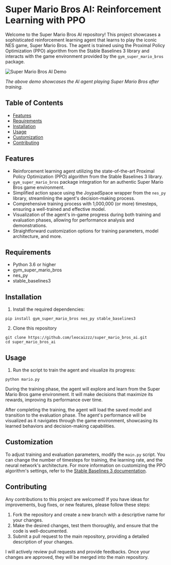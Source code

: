# Super Mario Bros AI: Reinforcement Learning with PPO

Welcome to the Super Mario Bros AI repository! This project showcases a sophisticated reinforcement learning agent that learns to play the iconic NES game, Super Mario Bros. The agent is trained using the Proximal Policy Optimization (PPO) algorithm from the Stable Baselines 3 library and interacts with the game environment provided by the `gym_super_mario_bros` package.

![Super Mario Bros AI Demo](demo.gif)

*The above demo showcases the AI agent playing Super Mario Bros after training.*

## Table of Contents

- [Features](#features)
- [Requirements](#requirements)
- [Installation](#installation)
- [Usage](#usage)
- [Customization](#customization)
- [Contributing](#contributing)

## Features

- Reinforcement learning agent utilizing the state-of-the-art Proximal Policy Optimization (PPO) algorithm from the Stable Baselines 3 library.
- `gym_super_mario_bros` package integration for an authentic Super Mario Bros game environment.
- Simplified action space using the JoypadSpace wrapper from the `nes_py` library, streamlining the agent's decision-making process.
- Comprehensive training process with 1,000,000 (or more) timesteps, ensuring a well-trained and effective model.
- Visualization of the agent's in-game progress during both training and evaluation phases, allowing for performance analysis and demonstrations.
- Straightforward customization options for training parameters, model architecture, and more. 

## Requirements

- Python 3.6 or higher
- gym_super_mario_bros
- nes_py
- stable_baselines3

## Installation

1. Install the required dependencies:

```
pip install gym_super_mario_bros nes_py stable_baselines3
```

2. Clone this repository

```
git clone https://github.com/leocaizzz/super_mario_bros_ai.git
cd super_mario_bros_ai
```
## Usage

1. Run the script to train the agent and visualize its progress:

```
python mario.py
```

During the training phase, the agent will explore and learn from the Super Mario Bros game environment. It will make decisions that maximize its rewards, improving its performance over time.

After completing the training, the agent will load the saved model and transition to the evaluation phase. The agent's performance will be visualized as it navigates through the game environment, showcasing its learned behaviors and decision-making capabilities.

## Customization

To adjust training and evaluation parameters, modify the `main.py` script. You can change the number of timesteps for training, the learning rate, and the neural network's architecture. For more information on customizing the PPO algorithm's settings, refer to the [Stable Baselines 3 documentation](https://stable-baselines3.readthedocs.io/en/master/).

## Contributing

Any contributions to this project are welcomed! If you have ideas for improvements, bug fixes, or new features, please follow these steps:

1. Fork the repository and create a new branch with a descriptive name for your changes.
2. Make the desired changes, test them thoroughly, and ensure that the code is well-documented.
3. Submit a pull request to the main repository, providing a detailed description of your changes.

I will actively review pull requests and provide feedbacks. Once your changes are approved, they will be merged into the main repository. 
